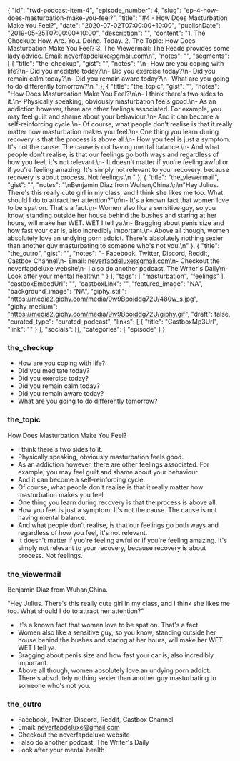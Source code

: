 {
	"id": "twd-podcast-item-4",
	"episode_number": 4,
	"slug": "ep-4-how-does-masturbation-make-you-feel?",
	"title": "#4 - How Does Masturbation Make You Feel?",
	"date": "2020-07-02T07:00:00+10:00",
	"publishDate": "2019-05-25T07:00:00+10:00",
	"description": "",
	"content": "1. The Checkup: How. Are. You. Doing. Today. 2. The Topic: How Does Masturbation Make You Feel? 3. The Viewermail: The Reade provides some lady advice. Email: neverfapdeluxe@gmail.com\n",
	"notes": "",
	"segments": [
		{
			"title": "the_checkup",
			"gist": "",
			"notes": "\n- How are you coping with life?\n- Did you meditate today?\n- Did you exercise today?\n- Did you remain calm today?\n- Did you remain aware today?\n- What are you going to do differently tomorrow?\n      "
		},
		{
			"title": "the_topic",
			"gist": "",
			"notes": "How Does Masturbation Make You Feel?\n\n- I think there's two sides to it.\n- Physically speaking, obviously masturbation feels good.\n- As an addiction however, there are other feelings associated. For example, you may feel guilt and shame about your behaviour.\n- And it can become a self-reinforcing cycle.\n- Of course, what people don't realise is that it really matter how masturbation makes you feel.\n- One thing you learn during recovery is that the process is above all.\n- How you feel is just a symptom. It's not the cause. The cause is not having mental balance.\n- And what people don't realise, is that our feelings go both ways and regardless of how you feel, it's not relevant.\n- It doesn't matter if yuo're feeling awful or if you're feeling amazing. It's simply not relevant to your recovery, because recovery is about process. Not feelings.\n      "
		},
		{
			"title": "the_viewermail",
			"gist": "",
			"notes": "\nBenjamin Diaz from Wuhan,China.\n\n\"Hey Julius. There's this really cute girl in my class, and I think she likes me too. What should I do to attract her attention?\"\n\n- It's a known fact that women love to be spat on. That's a fact.\n- Women also like a sensitive guy, so you know, standing outside her house behind the bushes and staring at her hours, will make her WET. WET I tell ya.\n- Bragging about penis size and how fast your car is, also incredibly important.\n- Above all though, women absolutely love an undying porn addict. There's absolutely nothing sexier than another guy masturbating to someone who's not you.\n"
		},
		{
			"title": "the_outro",
			"gist": "",
			"notes": "- Facebook, Twitter, Discord, Reddit, Castbox Channel\n- Email: neverfapdeluxe@gmail.com\n- Checkout the neverfapdeluxe website\n- I also do another podcast, The Writer's Daily\n- Look after your mental health\n      "
		}
	],
	"tags": [
		"masturbation",
		"feelings"
	],
	"castboxEmbedUrl": "",
	"castboxLink": "",
	"featured_image": "NA",
	"background_image": "NA",
	"giphy_still": "https://media2.giphy.com/media/9w9Bpoiddg72U/480w_s.jpg",
	"giphy_medium": "https://media2.giphy.com/media/9w9Bpoiddg72U/giphy.gif",
	"draft": false,
	"curated_type": "curated_podcast",
	"links": [
		{
			"title": "CastboxMp3Url",
			"link": ""
		}
	],
	"socials": [],
	"categories": [
		"episode"
	]
}

### the_checkup


- How are you coping with life?
- Did you meditate today?
- Did you exercise today?
- Did you remain calm today?
- Did you remain aware today?
- What are you going to do differently tomorrow?
      
### the_topic

How Does Masturbation Make You Feel?

- I think there's two sides to it.
- Physically speaking, obviously masturbation feels good.
- As an addiction however, there are other feelings associated. For example, you may feel guilt and shame about your behaviour.
- And it can become a self-reinforcing cycle.
- Of course, what people don't realise is that it really matter how masturbation makes you feel.
- One thing you learn during recovery is that the process is above all.
- How you feel is just a symptom. It's not the cause. The cause is not having mental balance.
- And what people don't realise, is that our feelings go both ways and regardless of how you feel, it's not relevant.
- It doesn't matter if yuo're feeling awful or if you're feeling amazing. It's simply not relevant to your recovery, because recovery is about process. Not feelings.
      
### the_viewermail


Benjamin Diaz from Wuhan,China.

"Hey Julius. There's this really cute girl in my class, and I think she likes me too. What should I do to attract her attention?"

- It's a known fact that women love to be spat on. That's a fact.
- Women also like a sensitive guy, so you know, standing outside her house behind the bushes and staring at her hours, will make her WET. WET I tell ya.
- Bragging about penis size and how fast your car is, also incredibly important.
- Above all though, women absolutely love an undying porn addict. There's absolutely nothing sexier than another guy masturbating to someone who's not you.

### the_outro

- Facebook, Twitter, Discord, Reddit, Castbox Channel
- Email: neverfapdeluxe@gmail.com
- Checkout the neverfapdeluxe website
- I also do another podcast, The Writer's Daily
- Look after your mental health
      
